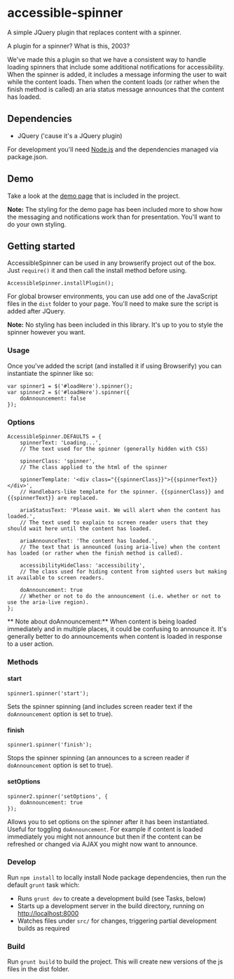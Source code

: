 # accessible-spinner

A simple JQuery plugin that replaces content with a spinner.

A plugin for a spinner? What is this, 2003?

We've made this a plugin so that we have a consistent way to handle loading spinners that include some additional
notifications for accessibility. When the spinner is added, it includes a message informing the user to wait while the
content loads. Then when the content loads (or rather when the finish method is called) an aria status message announces
that the content has loaded.

## Dependencies

* JQuery ('cause it's a JQuery plugin)

For development you'll need [Node.js](http://nodejs.org/download/) and the dependencies managed via package.json.

## Demo

Take a look at the [demo page](build/demo.js) that is included in the project.

**Note:** The styling for the demo page has been included more to show how the messaging and notifications work than for
presentation. You'll want to do your own styling.

## Getting started

AccessibleSpinner can be used in any browserify project out of the box. Just `require()` it and then call the install
method before using.

	AccessibleSpinner.installPlugin();

For global browser environments, you can use add one of the JavaScript files in the `dist` folder to your page. You'll
need to make sure the script is added after JQuery.

**Note:** No styling has been included in this library. It's up to you to style the spinner however you want.

### Usage

Once you've added the script (and installed it if using Browserify) you can instantiate the spinner like so:

	var spinner1 = $('#loadHere').spinner();
	var spinner2 = $('#loadHere').spinner({
		doAnnouncement: false
	});

### Options

	AccessibleSpinner.DEFAULTS = {
		spinnerText: 'Loading...',
		// The text used for the spinner (generally hidden with CSS)

		spinnerClass: 'spinner',
		// The class applied to the html of the spinner

		spinnerTemplate: '<div class="{{spinnerClass}}">{{spinnerText}}</div>',
		// Handlebars-like template for the spinner. {{spinnerClass}} and {{spinnerText}} are replaced.

		ariaStatusText: 'Please wait. We will alert when the content has loaded.',
		// The text used to explain to screen reader users that they should wait here until the content has loaded.

		ariaAnnounceText: 'The content has loaded.',
		// The text that is announced (using aria-live) when the content has loaded (or rather when the finish method is called).

		accessibilityHideClass: 'accessibility',
		// The class used for hiding content from sighted users but making it available to screen readers.

		doAnnouncement: true
		// Whether or not to do the announcement (i.e. whether or not to use the aria-live region).
	};

** Note about doAnnouncement:** When content is being loaded immediately and in multiple places, it could be
confusing to announce it. It's generally better to do announcements when content is loaded in response to a user action.

### Methods

#### start

`spinner1.spinner('start');`

Sets the spinner spinning (and includes screen reader text if the `doAnnouncement` option is set to true).

#### finish

`spinner1.spinner('finish');`

Stops the spinner spinning (an announces to a screen reader if `doAnnouncement` option is set to true).

#### setOptions

	spinner2.spinner('setOptions', {
		doAnnouncement: true
	});

Allows you to set options on the spinner after it has been instantiated. Useful for toggling `doAnnouncement`. For
example if content is loaded immediately you might not announce but then if the content can be refreshed or changed
via AJAX you might now want to announce.

### Develop

Run `npm install` to locally install Node package dependencies, then run the default `grunt` task which:

* Runs `grunt dev` to create a development build (see Tasks, below)
* Starts up a development server in the build directory, running on [http://localhost:8000](http://localhost:8000)
* Watches files under `src/` for changes, triggering partial development builds as required

### Build

Run `grunt build` to build the project. This will create new versions of the js files in the dist folder.
